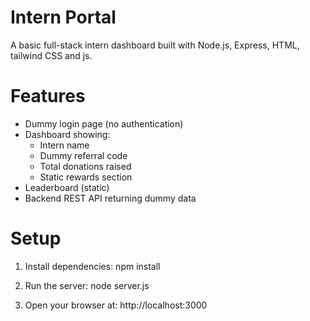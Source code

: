 # Intern Portal 

A basic full-stack intern dashboard built with Node.js, Express, HTML, tailwind CSS and js.

# Features

- Dummy login page (no authentication)
- Dashboard showing:
  - Intern name
  - Dummy referral code
  - Total donations raised
  - Static rewards section
- Leaderboard (static)
- Backend REST API returning dummy data

# Setup

1. Install dependencies:
   npm install

2. Run the server:
   node server.js

3. Open your browser at: http://localhost:3000